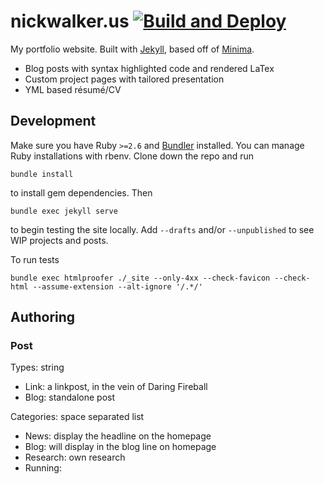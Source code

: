 # nickwalker.us [![Build and Deploy](https://github.com/nickswalker/nickwalker.us/workflows/Build%20and%20Deploy/badge.svg)](https://github.com/nickswalker/nickwalker.us/actions?query=workflow%3A%22Build+and+Deploy%22)

My portfolio website. Built with [Jekyll](https://jekyllrb.com), based off of [Minima](https://github.com/jekyll/minima).

* Blog posts with syntax highlighted code and rendered LaTex
* Custom project pages with tailored presentation
* YML based résumé/CV

## Development

Make sure you have Ruby `>=2.6` and [Bundler](http://bundler.io/) installed. You can manage Ruby installations with rbenv. Clone down the repo and run

    bundle install 

to install gem dependencies. Then

    bundle exec jekyll serve

to begin testing the site locally. Add `--drafts` and/or `--unpublished` to see WIP projects and posts.

To run tests

    bundle exec htmlproofer ./_site --only-4xx --check-favicon --check-html --assume-extension --alt-ignore '/.*/'

## Authoring

### Post

Types: string

* Link: a linkpost, in the vein of Daring Fireball
* Blog: standalone post

Categories: space separated list

* News: display the headline on the homepage
* Blog: will display in the blog line on homepage
* Research: own research
* Running:
